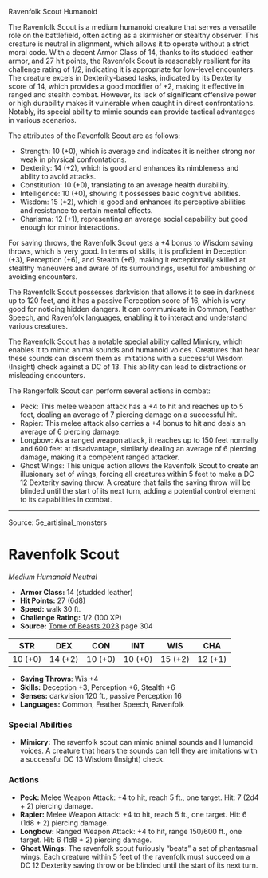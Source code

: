 <MonsterName/>Ravenfolk Scout</MonsterName>
<CreatureType/>Humanoid</CreatureType>

<summary>The Ravenfolk Scout is a medium humanoid creature that serves a versatile role on the battlefield, often acting as a skirmisher or stealthy observer. This creature is neutral in alignment, which allows it to operate without a strict moral code. With a decent Armor Class of 14, thanks to its studded leather armor, and 27 hit points, the Ravenfolk Scout is reasonably resilient for its challenge rating of 1/2, indicating it is appropriate for low-level encounters. The creature excels in Dexterity-based tasks, indicated by its Dexterity score of 14, which provides a good modifier of +2, making it effective in ranged and stealth combat. However, its lack of significant offensive power or high durability makes it vulnerable when caught in direct confrontations. Notably, its special ability to mimic sounds can provide tactical advantages in various scenarios.</summary>

<detail>

The attributes of the Ravenfolk Scout are as follows: 
- Strength: 10 (+0), which is average and indicates it is neither strong nor weak in physical confrontations.
- Dexterity: 14 (+2), which is good and enhances its nimbleness and ability to avoid attacks.
- Constitution: 10 (+0), translating to an average health durability.
- Intelligence: 10 (+0), showing it possesses basic cognitive abilities.
- Wisdom: 15 (+2), which is good and enhances its perceptive abilities and resistance to certain mental effects.
- Charisma: 12 (+1), representing an average social capability but good enough for minor interactions.

For saving throws, the Ravenfolk Scout gets a +4 bonus to Wisdom saving throws, which is very good. In terms of skills, it is proficient in Deception (+3), Perception (+6), and Stealth (+6), making it exceptionally skilled at stealthy maneuvers and aware of its surroundings, useful for ambushing or avoiding encounters.

The Ravenfolk Scout possesses darkvision that allows it to see in darkness up to 120 feet, and it has a passive Perception score of 16, which is very good for noticing hidden dangers. It can communicate in Common, Feather Speech, and Ravenfolk languages, enabling it to interact and understand various creatures.

The Ravenfolk Scout has a notable special ability called Mimicry, which enables it to mimic animal sounds and humanoid voices. Creatures that hear these sounds can discern them as imitations with a successful Wisdom (Insight) check against a DC of 13. This ability can lead to distractions or misleading encounters.

The Rangerfolk Scout can perform several actions in combat:
- Peck: This melee weapon attack has a +4 to hit and reaches up to 5 feet, dealing an average of 7 piercing damage on a successful hit.
- Rapier: This melee attack also carries a +4 bonus to hit and deals an average of 6 piercing damage.
- Longbow: As a ranged weapon attack, it reaches up to 150 feet normally and 600 feet at disadvantage, similarly dealing an average of 6 piercing damage, making it a competent ranged attacker.
- Ghost Wings: This unique action allows the Ravenfolk Scout to create an illusionary set of wings, forcing all creatures within 5 feet to make a DC 12 Dexterity saving throw. A creature that fails the saving throw will be blinded until the start of its next turn, adding a potential control element to its capabilities in combat.</detail>



---

Source: 5e_artisinal_monsters

# Ravenfolk Scout

*Medium* *Humanoid* *Neutral*

- **Armor Class:** 14 (studded leather)
- **Hit Points:** 27 (6d8)
- **Speed:** walk 30 ft.
- **Challenge Rating:** 1/2 (100 XP)
- **Source:** [Tome of Beasts 2023](https://koboldpress.com/kpstore/product/tome-of-beasts-1-2023-edition/) page 304

| STR | DEX | CON | INT | WIS | CHA |
| --- | --- | --- | --- | --- | --- |
| 10 (+0) | 14 (+2) | 10 (+0) | 10 (+0) | 15 (+2) | 12 (+1) |

- **Saving Throws**: Wis +4
- **Skills:** Deception +3, Perception +6, Stealth +6
- **Senses:** darkvision 120 ft., passive Perception 16
- **Languages:** Common, Feather Speech, Ravenfolk

### Special Abilities

- **Mimicry:** The ravenfolk scout can mimic animal sounds and Humanoid voices. A creature that hears the sounds can tell they are imitations with a successful DC 13 Wisdom (Insight) check.

### Actions

- **Peck:** Melee Weapon Attack: +4 to hit, reach 5 ft., one target. Hit: 7 (2d4 + 2) piercing damage.
- **Rapier:** Melee Weapon Attack: +4 to hit, reach 5 ft., one target. Hit: 6 (1d8 + 2) piercing damage.
- **Longbow:** Ranged Weapon Attack: +4 to hit, range 150/600 ft., one target. Hit: 6 (1d8 + 2) piercing damage.
- **Ghost Wings:** The ravenfolk scout furiously “beats” a set of phantasmal wings. Each creature within 5 feet of the ravenfolk must succeed on a DC 12 Dexterity saving throw or be blinded until the start of its next turn.


